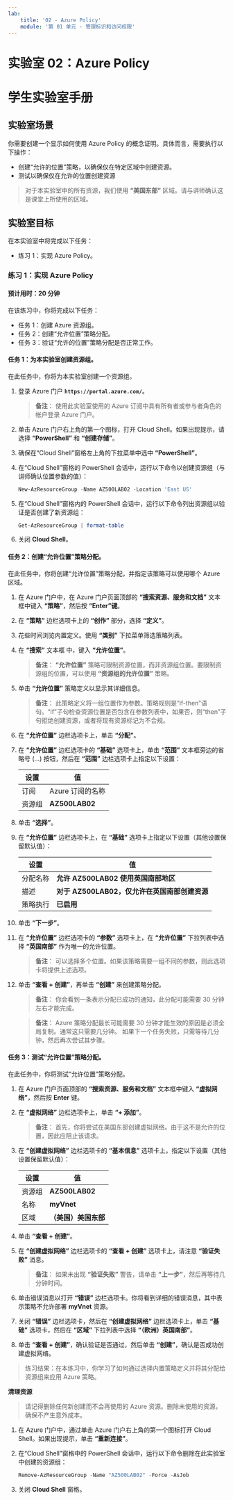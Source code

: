 ```yaml
---
lab:
    title: '02 - Azure Policy'
    module: '第 01 单元 - 管理标识和访问权限'
---
```


# 实验室 02：Azure Policy
# 学生实验室手册

## 实验室场景

你需要创建一个显示如何使用 Azure Policy 的概念证明。具体而言，需要执行以下操作：

- 创建“允许的位置”策略，以确保仅在特定区域中创建资源。
- 测试以确保仅在允许的位置创建资源

> 对于本实验室中的所有资源，我们使用 **“美国东部”** 区域。请与讲师确认这是课堂上所使用的区域。 

## 实验室目标

在本实验室中将完成以下任务：

- 练习 1：实现 Azure Policy。 

### 练习 1：实现 Azure Policy

#### 预计用时：20 分钟

在该练习中，你将完成以下任务：

- 任务 1：创建 Azure 资源组。 
- 任务 2：创建“允许位置”策略分配。
- 任务 3：验证“允许的位置”策略分配是否正常工作。 

#### 任务 1：为本实验室创建资源组。 

在此任务中，你将为本实验室创建一个资源组。 

1. 登录 Azure 门户 **`https://portal.azure.com/`**。

    >**备注**： 使用此实验室使用的 Azure 订阅中具有所有者或参与者角色的帐户登录 Azure 门户。

1. 单击 Azure 门户右上角的第一个图标，打开 Cloud Shell。如果出现提示，请选择 **“PowerShell”** 和 **“创建存储”**。

1. 确保在“Cloud Shell”窗格左上角的下拉菜单中选中 **“PowerShell”**。

1. 在“Cloud Shell”窗格的 PowerShell 会话中，运行以下命令以创建资源组（与讲师确认位置参数的值）：

    ```powershell
    New-AzResourceGroup -Name AZ500LAB02 -Location 'East US'
    ```

1. 在“Cloud Shell”窗格内的 PowerShell 会话中，运行以下命令列出资源组以验证是否创建了新资源组：

    ```powershell
    Get-AzResourceGroup | format-table
    ```

1. 关闭 **Cloud Shell**。

#### 任务 2：创建“允许位置”策略分配。

在此任务中，你将创建“允许位置”策略分配，并指定该策略可以使用哪个 Azure 区域。 

1. 在 Azure 门户中，在 Azure 门户页面顶部的 **“搜索资源、服务和文档”** 文本框中键入 **“策略”**，然后按 **“Enter”键**。

1. 在 **“策略”** 边栏选项卡上的 **“创作”** 部分，选择 **“定义”**。

1. 花些时间浏览内置定义。使用 **“类别”** 下拉菜单筛选策略列表。

1. 在 **“搜索”** 文本框 中，键入 **“允许位置”**。 

   >**备注**： **“允许位置”** 策略可限制资源位置，而非资源组位置。要限制资源组的位置，可以使用 **“资源组的允许位置”** 策略。

1. 单击 **“允许位置”** 策略定义以显示其详细信息。 

   >**备注**： 此策略定义将一组位置作为参数。策略规则是“if-then”语句。“if”子句检查资源位置是否包含在参数列表中，如果否，则“then”子句拒绝创建资源，或者将现有资源标记为不合规。

1. 在 **“允许位置”** 边栏选项卡上，单击 **“分配”**。

1. 在 **“允许位置”** 边栏选项卡的 **“基础”** 选项卡上，单击 **“范围”** 文本框旁边的省略号 (...) 按钮，然后在 **“范围”** 边栏选项卡上指定以下设置：

   |设置|值|
   |---|---|
   |订阅|Azure 订阅的名称|
   |资源组|**AZ500LAB02**|

1. 单击 **“选择”**。

1. 在 **“允许位置”** 边栏选项卡上，在 **“基础”** 选项卡上指定以下设置（其他设置保留默认值）：

   |设置|值|
   |---|---|
   |分配名称|**允许 AZ500LAB02 使用英国南部地区**|
   |描述|**对于 AZ500LAB02，仅允许在英国南部创建资源**|
   |策略执行|**已启用**|

1. 单击 **“下一步”**。

1. 在 **“允许位置”** 边栏选项卡的 **“参数”** 选项卡上，在 **“允许位置”** 下拉列表中选择 **“英国南部”** 作为唯一的允许位置。 

   >**备注**： 可以选择多个位置。如果该策略需要一组不同的参数，则此选项卡将提供上述选项。 

1. 单击 **“查看 + 创建”**，再单击 **“创建”** 来创建策略分配。 

   >**备注**： 你会看到一条表示分配已成功的通知，此分配可能需要 30 分钟左右才能完成。

   >**备注**： Azure 策略分配最长可能需要 30 分钟才能生效的原因是必须全局复制。通常这只需要几分钟。  如果下一个任务失败，只需等待几分钟，然后再次尝试其步骤。

#### 任务 3：测试“允许位置”策略分配。

在此任务中，你将测试“允许位置”策略分配。 

1. 在 Azure 门户页面顶部的 **“搜索资源、服务和文档”** 文本框中键入 **“虚拟网络”**，然后按 **Enter** 键。

1. 在 **“虚拟网络”** 边栏选项卡上，单击 **“+ 添加”**。

   >**备注**： 首先，你将尝试在美国东部创建虚拟网络。由于这不是允许的位置，因此应阻止该请求。 

1. 在 **“创建虚拟网络”** 边栏选项卡的 **“基本信息”** 选项卡上，指定以下设置（其他设置保留默认值）：

    |设置|值|
    |---|---|
    |资源组|**AZ500LAB02**|
    |名称|**myVnet**|
    |区域|**（美国）美国东部**|

1. 单击 **“查看 + 创建”**。 

1. 在 **“创建虚拟网络”** 边栏选项卡的 **“查看 + 创建”** 选项卡上，请注意 **“验证失败”** 消息。 

    > **备注**： 如果未出现 **“验证失败”** 警告，请单击 **“上一步”**，然后再等待几分钟时间。

1. 单击错误消息以打开 **“错误”** 边栏选项卡。你将看到详细的错误消息，其中表示策略不允许部署 **myVnet** 资源。

1. 关闭 **“错误”** 边栏选项卡，然后在 **“创建虚拟网络”** 边栏选项卡上，单击 **“基础”** 选项卡，然后在 **“区域”** 下拉列表中选择 **“（欧洲）英国南部”**。

1. 单击 **“查看 + 创建”**，确认验证是否通过，然后单击 **“创建”**，确认是否成功创建虚拟网络。 

> 练习结果：在本练习中，你学习了如何通过选择内置策略定义并将其分配给资源组来应用 Azure 策略。

**清理资源**

> 请记得删除任何新创建而不会再使用的 Azure 资源。删除未使用的资源，确保不产生意外成本。

1. 在 Azure 门户中，通过单击 Azure 门户右上角的第一个图标打开 Cloud Shell。如果出现提示，单击 **“重新连接”**。

1. 在“Cloud Shell”窗格中的 PowerShell 会话中，运行以下命令删除在此实验室中创建的资源组：
  
    ```powershell
    Remove-AzResourceGroup -Name "AZ500LAB02" -Force -AsJob
    ```

1.  关闭 **Cloud Shell** 窗格。 
